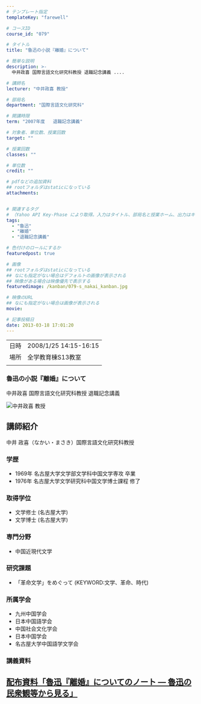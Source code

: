 ```yaml
---
# テンプレート指定
templateKey: "farewell"

# コースID
course_id: "079"

# タイトル
title: "魯迅の小説『離婚』について"

# 簡単な説明
description: >-
  中井政喜 国際言語文化研究科教授 退職記念講義 ....

# 講師名
lecturer: "中井政喜 教授"

# 部局名
department: "国際言語文化研究科"

# 開講時限
term: "2007年度	退職記念講義"

# 対象者、単位数、授業回数
target: ""

# 授業回数
classes: ""

# 単位数
credit: ""

# pdfなどの追加資料
## rootフォルダはstaticになっている
attachments:


# 関連するタグ
# （Yahoo API Key-Phase により取得。入力はタイトル、部局名と授業ホーム、出力はキーフレーズ（tags））
tags:
  - "魯迅"
  - "離婚"
  - "退職記念講義"

# 色付けのロールにするか
featuredpost: true

# 画像
## rootフォルダはstaticになっている
## なにも指定がない場合はデフォルトの画像が表示される
## 映像がある場合は映像優先で表示する
featuredimage: /kanban/079-s_nakai_kanban.jpg

# 映像のURL
## なにも指定がない場合は画像が表示される
movie: 

# 記事投稿日
date: 2013-03-18 17:01:20
---
```


|   |   |
|---|---|
| 日時 | 2008/1/25  14:15-16:15 |
| 場所 | 全学教育棟S13教室 |
|   |   |


### 魯迅の小説『離婚』について

中井政喜 国際言語文化研究科教授 退職記念講義


![中井政喜 教授](https://ocw.nagoya-u.jp/files/79/s_nakai.jpg) 

## 講師紹介

中井 政喜（なかい・まさき）国際言語文化研究科教授

### 学歴

* 1969年 名古屋大学文学部文学科中国文学専攻 卒業
* 1976年 名古屋大学文学研究科中国文学博士課程 修了

### 取得学位

* 文学修士 (名古屋大学)
* 文学博士 (名古屋大学)

### 専門分野

* 中国近現代文学

### 研究課題

* 「革命文学」をめぐって (KEYWORD:文学、革命、時代)

### 所属学会

* 九州中国学会
* 日本中国語学会
* 中国社会文化学会
* 日本中国学会
* 名古屋大学中国語学文学会


### 講義資料

[配布資料「魯迅『離婚』についてのノート — 魯迅の民衆観等から見る」](https://ocw.nagoya-u.jp/files/79/nakai_farewell_lect.pdf) 
-----